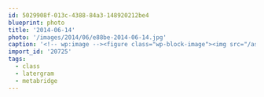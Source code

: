 ```yaml
---
id: 5029908f-013c-4388-84a3-148920212be4
blueprint: photo
title: '2014-06-14'
photo: '/images/2014/06/e88be-2014-06-14.jpg'
caption: '<!-- wp:image --><figure class="wp-block-image"><img src="/assets/images/2014/06/e88be-2014-06-14.jpg" /></figure><!-- /wp:image --><!-- wp:paragraph --><p>All #class at #metabridge  #latergram</p><!-- /wp:paragraph -->'
import_id: '20725'
tags:
  - class
  - latergram
  - metabridge
---
```

